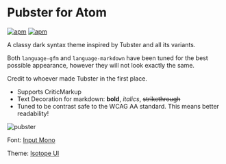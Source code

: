 # Pubster for Atom
[![apm](https://img.shields.io/apm/v/pubster-syntax.svg?style=flat-square)](https://atom.io/packages/pubster-syntax)
[![apm](https://img.shields.io/apm/dm/pubster-syntax.svg?style=flat-square)](https://atom.io/packages/pubster-syntax)

A classy dark syntax theme inspired by Tubster and all its variants.

Both `language-gfm` and `language-markdown` have been tuned for the best possible
appearance, however they will not look exactly the same.

Credit to whoever made Tubster in the first place.

- Supports CriticMarkup
- Text Decoration for markdown: **bold**, _italics_, ~~strikethrough~~
- Tuned to be contrast safe to the WCAG AA standard. This means better readability!



![pubster](https://github.com/plttn/pubster-syntax/raw/master/preview.png)

Font: [Input Mono](http://input.fontbureau.com/)

Theme: [Isotope UI](https://atom.io/themes/isotope-ui)
